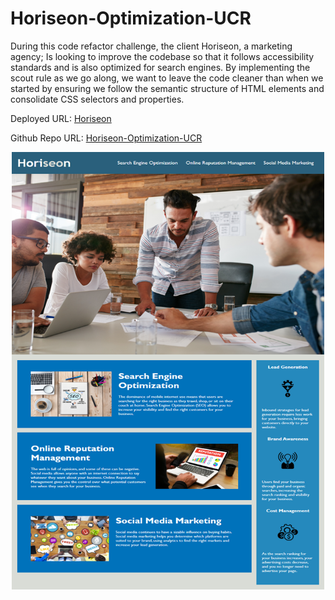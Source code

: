 # Horiseon-Optimization-UCR

During this code refactor challenge, the client Horiseon, a marketing agency; Is looking to improve the codebase so that it follows accessibility standards and is also optimized for search engines. By implementing the scout rule as we go along, we want to leave the code cleaner than when we started by ensuring we follow the semantic structure of HTML elements and consolidate CSS selectors and properties.


Deployed URL: [Horiseon]

Github Repo URL: [Horiseon-Optimization-UCR]

<p align="center">
  <img 
    width="500"
    height="700"
    src="https://github.com/Cesar-Infante/Horiseon-Optimization-UCR/blob/7c8fb09c74dc76092a44bd3a6fd97326c8bda595/Assets/01-html-css-git-homework-demo.png"
  >
</p>

[Horiseon]: https://cesar-infante.github.io/Horiseon-Optimization-UCR/

[Horiseon-Optimization-UCR]: https://github.com/Cesar-Infante/Horiseon-Optimization-UCR




